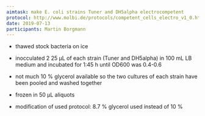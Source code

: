 ```yaml
---
aimtask: make E. coli strains Tuner and DH5alpha electrocompetent
protocol: http://www.molbi.de/protocols/competent_cells_electro_v1_0.htm
date: 2019-07-13
participants: Martin Borgmann
---
```

* thawed stock bacteria on ice
* inocculated 2 25 µL of each strain (Tuner and DH5alpha) in 100 mL LB medium and incubated for 1:45 h until OD600 was 0.4-0.6
* not much 10 % glycerol available so the two cultures of each strain have been pooled and washed together
* frozen in 50 µL aliquots

* modification of used protocol: 8.7 % glycerol used instead of 10 %